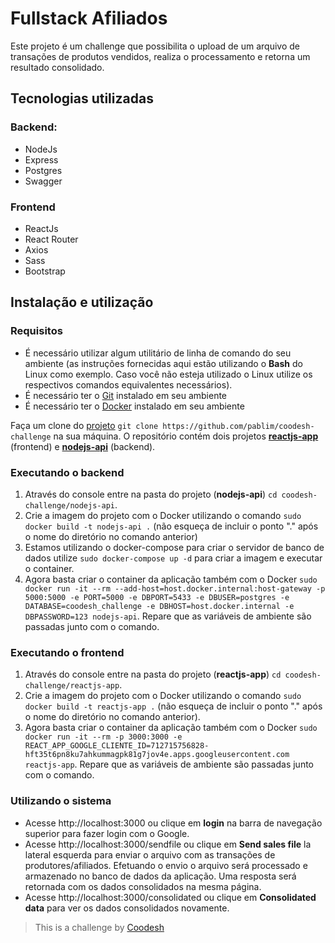 # Fullstack Afiliados

Este projeto é um challenge que possibilita o upload de um arquivo de transações de produtos vendidos, realiza o processamento e retorna um resultado consolidado.

## Tecnologias utilizadas
### Backend: 

 - NodeJs 
 - Express 
 - Postgres 
 - Swagger

### Frontend

 - ReactJs 
 - React Router 
 - Axios 
 - Sass 
 - Bootstrap

## Instalação e utilização

### Requisitos 

 - É necessário utilizar algum utilitário de linha de comando do seu ambiente (as instruções fornecidas aqui estão utilizando o **Bash** do Linux como exemplo. Caso você não esteja utilizado o Linux utilize os respectivos comandos equivalentes necessários).
 - É necessário ter o [Git](https://git-scm.com/) instalado em seu ambiente
 - É necessário ter o [Docker](https://www.docker.com/) instalado em seu ambiente

Faça um clone do [projeto](https://github.com/pablim/coodesh-challenge) `git clone https://github.com/pablim/coodesh-challenge` na sua máquina. O repositório contém dois projetos [**reactjs-app**]() (frontend) e [**nodejs-api**]() (backend).

### Executando o backend

1. Através do console entre na pasta do projeto (**nodejs-api**) `cd coodesh-challenge/nodejs-api`. 
2. Crie a imagem do projeto com o Docker utilizando o comando `sudo docker build -t nodejs-api .` (não esqueça de incluir o ponto "." após o nome do diretório no comando anterior) 
3. Estamos utilizando o docker-compose para criar o servidor de banco de dados utilize `sudo docker-compose up -d` para criar a imagem e executar o container. 
4. Agora basta criar o container da aplicação também com o Docker `sudo docker run -it --rm --add-host=host.docker.internal:host-gateway -p 5000:5000 -e PORT=5000 -e DBPORT=5433 -e DBUSER=postgres -e DATABASE=coodesh_challenge -e DBHOST=host.docker.internal -e DBPASSWORD=123 nodejs-api`. Repare que as variáveis de ambiente são passadas junto com o comando.

### Executando o frontend
 
1. Através do console entre na pasta do projeto (**reactjs-app**) `cd coodesh-challenge/reactjs-app`. 
2. Crie a imagem do projeto com o Docker utilizando o comando `sudo docker build -t reactjs-app .` (não esqueça de incluir o ponto "." após o nome do diretório no comando anterior).
3. Agora basta criar o container da aplicação também com o Docker `sudo docker run -it --rm -p 3000:3000 -e REACT_APP_GOOGLE_CLIENTE_ID=712715756828-hft35t6pn8ku7ahkummagpk81g7jov4e.apps.googleusercontent.com reactjs-app`. Repare que as variáveis de ambiente são passadas junto com o comando.

### Utilizando o sistema

- Acesse http://localhost:3000 ou clique em **login** na barra de navegação superior para fazer login com o Google. 
- Acesse http://localhost:3000/sendfile ou clique em **Send sales file** la lateral esquerda para enviar o arquivo com as transações de produtores/afiliados. Efetuando o envio o arquivo será processado e armazenado no banco de dados da aplicação. Uma resposta será retornada com os dados consolidados na mesma página. 
- Acesse http://localhost:3000/consolidated ou clique em **Consolidated data** para ver os dados consolidados novamente.

> This is a challenge by [Coodesh](https://coodesh.com/)

